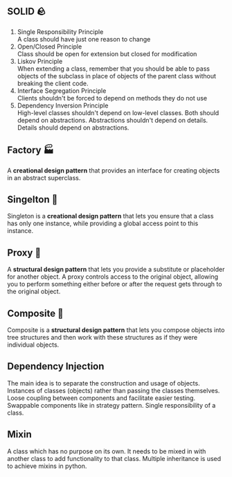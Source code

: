## SOLID 🪨
1. Single Responsibility Principle\
   A class should have just one reason to change
2. Open/Closed Principle\
   Class should be open for extension but closed for modification
3. Liskov Principle\
   When extending a class, remember that you should be able to pass objects of the subclass in place of objects of the parent class without breaking the client code.
4. Interface Segregation Principle\
   Clients shouldn't be forced to depend on methods they do not use
5. Dependency Inversion Principle\
   High-level classes shouldn't depend on low-level classes. Both should depend on abstractions. Abstractions shouldn't depend on details. Details should depend on abstractions.

## Factory 🏭
A **creational design pattern** that provides an interface for creating objects in an abstract superclass.
## Singelton 🧑
Singleton is a **creational design pattern** that lets you ensure
that a class has only one instance, while providing a global
access point to this instance.
## Proxy 🥷
A **structural design pattern** that lets you provide a substitute or placeholder for another object. A proxy controls access to the original object, allowing you to perform something either before or after the request gets through to the original object.
## Composite 🌳
Composite is a **structural design pattern** that lets you compose
objects into tree structures and then work with these
structures as if they were individual objects.

## Dependency Injection
The main idea is to separate the construction and usage of objects.
Instances of classes (objects) rather than passing the classes themselves.
Loose coupling between components and facilitate easier testing.
Swappable components like in strategy pattern.
Single responsibility of a class.

## Mixin
A class which has no purpose on its own. It needs to be mixed in with another class to add functionality to that class.
Multiple inheritance is used to achieve mixins in python.